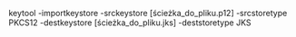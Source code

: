 keytool -importkeystore -srckeystore [ścieżka_do_pliku.p12] -srcstoretype PKCS12 -destkeystore [ścieżka_do_pliku.jks] -deststoretype JKS
